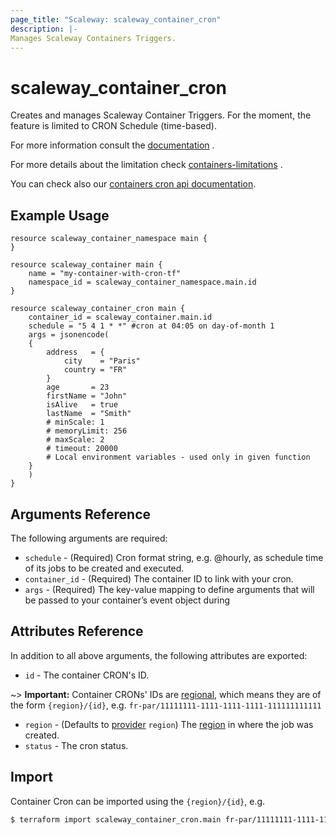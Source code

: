 ```yaml
---
page_title: "Scaleway: scaleway_container_cron"
description: |-
Manages Scaleway Containers Triggers.
---
```


# scaleway_container_cron

Creates and manages Scaleway Container Triggers. For the moment, the feature is limited to CRON Schedule (time-based).

For more information consult
the [documentation](https://www.scaleway.com/en/docs/serverless/containers/)
.

For more details about the limitation
check [containers-limitations](https://www.scaleway.com/en/docs/compute/containers/reference-content/containers-limitations/)
.

You can check also
our [containers cron api documentation](https://developers.scaleway.com/en/products/containers/api/#crons-942bf4).

## Example Usage

```hcl
resource scaleway_container_namespace main {
}

resource scaleway_container main {
    name = "my-container-with-cron-tf"
    namespace_id = scaleway_container_namespace.main.id
}

resource scaleway_container_cron main {
    container_id = scaleway_container.main.id
    schedule = "5 4 1 * *" #cron at 04:05 on day-of-month 1
    args = jsonencode(
    {
        address   = {
            city    = "Paris"
            country = "FR"
        }
        age       = 23
        firstName = "John"
        isAlive   = true
        lastName  = "Smith"
        # minScale: 1
        # memoryLimit: 256
        # maxScale: 2
        # timeout: 20000
        # Local environment variables - used only in given function
    }
    )
}
```

## Arguments Reference

The following arguments are required:

- `schedule` - (Required) Cron format string, e.g. @hourly, as schedule time of its jobs to be created and
  executed.
- `container_id` - (Required) The container ID to link with your cron.
- `args`   - (Required) The key-value mapping to define arguments that will be passed to your container’s event object
  during

## Attributes Reference

In addition to all above arguments, the following attributes are exported:

- `id` - The container CRON's ID.

~> **Important:** Container CRONs' IDs are [regional](../guides/regions_and_zones.md#resource-ids), which means they are of the form `{region}/{id}`, e.g. `fr-par/11111111-1111-1111-1111-111111111111`

- `region` - (Defaults to [provider](../index.md#arguments-reference) `region`) The [region](../guides/regions_and_zones.md#regions)
  in where the job was created.
- `status` - The cron status.

## Import

Container Cron can be imported using the `{region}/{id}`, e.g.

```bash
$ terraform import scaleway_container_cron.main fr-par/11111111-1111-1111-1111-111111111111
```
